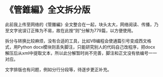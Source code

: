 # 《管錐編》全文拆分版

此前我上传至网络的《管錐編》全文整合在一起，块头太大，网络阅读、传播，乃至文字讹误订正殊为不易，故在此按“则”分解为779篇，以方便使用。

拆分与转换比较麻烦，没有合适的工具，比如VB编程会使通篇引号变成西文格式，用Python docx模块则丢失脚注，只能研究别人的代码自己改程序，把docx解压后从xml中提取文本，所以此分解暂时尚不完善，脚注和正文没有依编号一一对应。

文字排版也有问题，例如分行分段等，待逐步更正补充。
